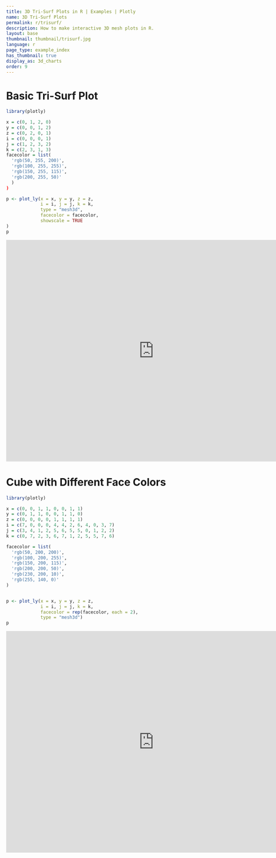 ```yaml
---
title: 3D Tri-Surf Plots in R | Examples | Plotly
name: 3D Tri-Surf Plots
permalink: r/trisurf/
description: How to make interactive 3D mesh plots in R.
layout: base
thumbnail: thumbnail/trisurf.jpg
language: r
page_type: example_index
has_thumbnail: true
display_as: 3d_charts
order: 9
---
```


# Basic Tri-Surf Plot

```r
library(plotly)

x = c(0, 1, 2, 0)
y = c(0, 0, 1, 2)
z = c(0, 2, 0, 1)
i = c(0, 0, 0, 1)
j = c(1, 2, 3, 2)
k = c(2, 3, 1, 3)
facecolor = list(
  'rgb(50, 255, 200)',
  'rgb(100, 255, 255)',
  'rgb(150, 255, 115)',
  'rgb(200, 255, 50)'
  )
)

p <- plot_ly(x = x, y = y, z = z,
             i = i, j = j, k = k,
             type = "mesh3d",
             facecolor = facecolor,
             showscale = TRUE
)
p
```
<iframe height="600" id="igraph" scrolling="no" seamless="seamless" src="https://plot.ly/~RPlotBot/3030.embed" width="800" frameBorder="0"></iframe>

# Cube with Different Face Colors

```r
library(plotly)

x = c(0, 0, 1, 1, 0, 0, 1, 1)
y = c(0, 1, 1, 0, 0, 1, 1, 0)
z = c(0, 0, 0, 0, 1, 1, 1, 1)
i = c(7, 0, 0, 0, 4, 4, 2, 6, 4, 0, 3, 7)
j = c(3, 4, 1, 2, 5, 6, 5, 5, 0, 1, 2, 2)
k = c(0, 7, 2, 3, 6, 7, 1, 2, 5, 5, 7, 6)

facecolor = list(
  'rgb(50, 200, 200)',
  'rgb(100, 200, 255)',
  'rgb(150, 200, 115)',
  'rgb(200, 200, 50)',
  'rgb(230, 200, 10)',
  'rgb(255, 140, 0)'
)


p <- plot_ly(x = x, y = y, z = z,
             i = i, j = j, k = k,
             facecolor = rep(facecolor, each = 2),
             type = "mesh3d")
p
```

<iframe height="600" id="igraph" scrolling="no" seamless="seamless" src="https://plot.ly/~RPlotBot/3032.embed" width="800" frameBorder="0"></iframe>
